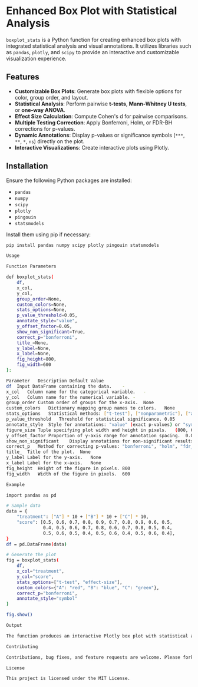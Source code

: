 # Enhanced Box Plot with Statistical Analysis

`boxplot_stats` is a Python function for creating enhanced box plots with integrated statistical analysis and visual annotations. It utilizes libraries such as `pandas`, `plotly`, and `scipy` to provide an interactive and customizable visualization experience.

## Features

- **Customizable Box Plots**: Generate box plots with flexible options for color, group order, and layout.
- **Statistical Analysis**: Perform pairwise **t-tests**, **Mann-Whitney U tests**, or **one-way ANOVA**.
- **Effect Size Calculation**: Compute Cohen's d for pairwise comparisons.
- **Multiple Testing Correction**: Apply Bonferroni, Holm, or FDR-BH corrections for p-values.
- **Dynamic Annotations**: Display p-values or significance symbols (`***`, `**`, `*`, `ns`) directly on the plot.
- **Interactive Visualizations**: Create interactive plots using Plotly.

## Installation

Ensure the following Python packages are installed:

- `pandas`
- `numpy`
- `scipy`
- `plotly`
- `pingouin`
- `statsmodels`

Install them using pip if necessary:

```bash
pip install pandas numpy scipy plotly pingouin statsmodels

Usage

Function Parameters

def boxplot_stats(
    df, 
    x_col, 
    y_col, 
    group_order=None, 
    custom_colors=None, 
    stats_options=None, 
    p_value_threshold=0.05, 
    annotate_style="value",
    y_offset_factor=0.05,  
    show_non_significant=True,
    correct_p="bonferroni", 
    title_=None,
    y_label=None,
    x_label=None,
    fig_height=800,
    fig_width=600
):

Parameter	Description	Default Value
df	Input DataFrame containing the data.	-
x_col	Column name for the categorical variable.	-
y_col	Column name for the numerical variable.	-
group_order	Custom order of groups for the x-axis.	None
custom_colors	Dictionary mapping group names to colors.	None
stats_options	Statistical methods: ["t-test"], ["nonparametric"], ["anova"], or a combination.	["t-test"]
p_value_threshold	Threshold for statistical significance.	0.05
annotate_style	Style for annotations: "value" (exact p-values) or "symbol" (e.g., ***, **, *, ns).	"value"
figure_size	Tuple specifying plot width and height in pixels.	(800, 600)
y_offset_factor	Proportion of y-axis range for annotation spacing.	0.05
show_non_significant	Display annotations for non-significant results.	True
correct_p	Method for correcting p-values: "bonferroni", "holm", "fdr_bh", or None.	"bonferroni"
title_	Title of the plot.	None
y_label	Label for the y-axis.	None
x_label	Label for the x-axis.	None
fig_height	Height of the figure in pixels.	800
fig_width	Width of the figure in pixels.	600

Example

import pandas as pd

# Sample data
data = {
    "treatment": ["A"] * 10 + ["B"] * 10 + ["C"] * 10,
    "score": [0.5, 0.6, 0.7, 0.8, 0.9, 0.7, 0.8, 0.9, 0.6, 0.5,
              0.4, 0.5, 0.6, 0.7, 0.8, 0.6, 0.7, 0.8, 0.5, 0.4,
              0.5, 0.6, 0.5, 0.4, 0.5, 0.6, 0.4, 0.5, 0.6, 0.4],
}
df = pd.DataFrame(data)

# Generate the plot
fig = boxplot_stats(
    df,
    x_col="treatment",
    y_col="score",
    stats_options=["t-test", "effect-size"],
    custom_colors={"A": "red", "B": "blue", "C": "green"},
    correct_p="bonferroni",
    annotate_style="symbol"
)

fig.show()

Output

The function produces an interactive Plotly box plot with statistical annotations.

Contributing

Contributions, bug fixes, and feature requests are welcome. Please fork the repository and submit a pull request.

License

This project is licensed under the MIT License.

